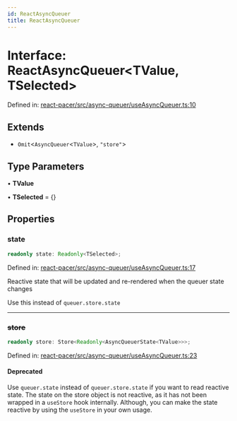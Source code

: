 ```yaml
---
id: ReactAsyncQueuer
title: ReactAsyncQueuer
---
```


<!-- DO NOT EDIT: this page is autogenerated from the type comments -->

# Interface: ReactAsyncQueuer\<TValue, TSelected\>

Defined in: [react-pacer/src/async-queuer/useAsyncQueuer.ts:10](https://github.com/TanStack/pacer/blob/main/packages/react-pacer/src/async-queuer/useAsyncQueuer.ts#L10)

## Extends

- `Omit`\<`AsyncQueuer`\<`TValue`\>, `"store"`\>

## Type Parameters

• **TValue**

• **TSelected** = \{\}

## Properties

### state

```ts
readonly state: Readonly<TSelected>;
```

Defined in: [react-pacer/src/async-queuer/useAsyncQueuer.ts:17](https://github.com/TanStack/pacer/blob/main/packages/react-pacer/src/async-queuer/useAsyncQueuer.ts#L17)

Reactive state that will be updated and re-rendered when the queuer state changes

Use this instead of `queuer.store.state`

***

### ~~store~~

```ts
readonly store: Store<Readonly<AsyncQueuerState<TValue>>>;
```

Defined in: [react-pacer/src/async-queuer/useAsyncQueuer.ts:23](https://github.com/TanStack/pacer/blob/main/packages/react-pacer/src/async-queuer/useAsyncQueuer.ts#L23)

#### Deprecated

Use `queuer.state` instead of `queuer.store.state` if you want to read reactive state.
The state on the store object is not reactive, as it has not been wrapped in a `useStore` hook internally.
Although, you can make the state reactive by using the `useStore` in your own usage.

